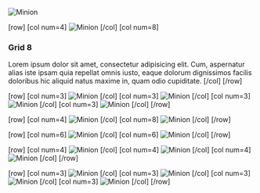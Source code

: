 ![Minion](https://octodex.github.com/images/minion.png)


[row]
  [col num=4]
![Minion](https://octodex.github.com/images/stormtroopocat.png)
  [/col]
  [col num=8]
### Grid 8
Lorem ipsum dolor sit amet, consectetur adipisicing elit. Cum, aspernatur alias iste ipsam quia repellat omnis iusto, eaque dolorum dignissimos facilis doloribus hic aliquid natus maxime in, quam odio cupiditate.
  [/col]
[/row]


[row]
  [col num=3]
![Minion](https://octodex.github.com/images/minion.png)
  [/col]
  [col num=3]
![Minion](https://octodex.github.com/images/stormtroopocat.png)
  [/col]
  [col num=3]
![Minion](https://octodex.github.com/images/minion.png)
  [/col]
  [col num=3]
![Minion](https://octodex.github.com/images/stormtroopocat.png)
  [/col]
[/row]


[row]
  [col num=4]
![Minion](https://octodex.github.com/images/minion.png)
  [/col]
  [col num=8]
![Minion](https://octodex.github.com/images/stormtroopocat.png)
  [/col]
[/row]


[row]
  [col num=6]
![Minion](https://octodex.github.com/images/minion.png)
  [/col]
  [col num=6]
![Minion](https://octodex.github.com/images/stormtroopocat.png)
  [/col]
[/row]



[row]
  [col num=4]
![Minion](https://octodex.github.com/images/minion.png)
  [/col]
  [col num=4]
![Minion](https://octodex.github.com/images/stormtroopocat.png)
  [/col]
  [col num=4]
![Minion](https://octodex.github.com/images/dojocat.jpg)
  [/col]
[/row]


[row]
  [col num=3]
![Minion](https://octodex.github.com/images/minion.png)
  [/col]
  [col num=3]
![Minion](https://octodex.github.com/images/stormtroopocat.png)
  [/col]
  [col num=3]
![Minion](https://octodex.github.com/images/minion.png)
  [/col]
  [col num=3]
![Minion](https://octodex.github.com/images/dojocat.jpg)
  [/col]
[/row]


